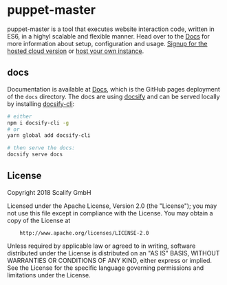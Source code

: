 # puppet-master

puppet-master is a tool that executes website interaction code, written in ES6, in a highyl scalable and flexible manner. Head over to the [Docs](https://docs.puppet-master.io) for more information about setup, configuration and usage. [Signup for the hosted cloud version](https://puppet-master.io/register) or [host your own instance](https://docs.puppet-master.io/#/self_hosted).


## docs

Documentation is available at [Docs](https://docs.puppet-master.io), which is the GitHub pages deployment of the `docs` directory. The docs are using [docsify](https://github.com/docsifyjs/docsify/) and can be served locally by installing [docsify-cli](https://github.com/docsifyjs/docsify-cli):

```bash
# either
npm i docsify-cli -g
# or
yarn global add docsify-cli

# then serve the docs:
docsify serve docs
```


## License

Copyright 2018 Scalify GmbH

Licensed under the Apache License, Version 2.0 (the "License");
you may not use this file except in compliance with the License.
You may obtain a copy of the License at

		http://www.apache.org/licenses/LICENSE-2.0

Unless required by applicable law or agreed to in writing, software
distributed under the License is distributed on an "AS IS" BASIS,
WITHOUT WARRANTIES OR CONDITIONS OF ANY KIND, either express or implied.
See the License for the specific language governing permissions and
limitations under the License.
